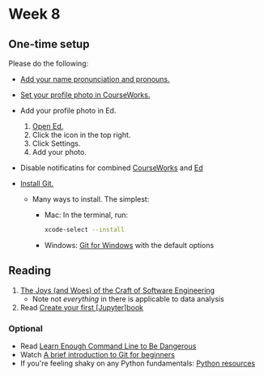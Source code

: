 # Week 8

## One-time setup

Please do the following:

- [Add your name pronunciation and pronouns.](https://courseworks2.columbia.edu/courses/230821/external_tools/62951)
- [Set your profile photo in CourseWorks.](https://courseworks2.columbia.edu/profile)
- Add your profile photo in Ed.
  1.  [Open Ed.](https://courseworks2.columbia.edu/courses/230821/external_tools/37606?display=borderless)
  1.  Click the icon in the top right.
  1.  Click Settings.
  1.  Add your photo.
- Disable notificatins for combined [CourseWorks](https://courseworks2.columbia.edu/profile/communication) and [Ed](https://edstem.org/us/settings/notifications)
- [Install Git.](https://git-scm.com/downloads)

  - Many ways to install. The simplest:

    - Mac: In the terminal, run:

      ```sh
      xcode-select --install
      ```

    - Windows: [Git for Windows](https://gitforwindows.org/) with the default options

## Reading

1. [The Joys (and Woes) of the Craft of Software Engineering](https://cs.calvin.edu/courses/cs/262/kvlinden/references/brooksJoysAndWoes.html)
   - Note not _everything_ in there is applicable to data analysis
1. Read [Create your first \[Jupyter\]book](https://jupyterbook.org/en/stable/start/your-first-book.html)

### Optional

- Read [Learn Enough Command Line to Be Dangerous](https://www.learnenough.com/command-line-tutorial/basics)
- Watch [A brief introduction to Git for beginners](https://www.youtube.com/watch?v=r8jQ9hVA2qs)
- If you're feeling shaky on any Python fundamentals: [Python resources](https://python-public-policy.afeld.me/en/columbia/resources.html#python-fundamentals)
